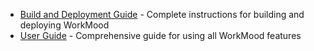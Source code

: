 <!-- (dl (section-meta Documentation)) -->

- [Build and Deployment Guide](<!-- (dl (get-path build-guide)) -->) - Complete instructions for building and deploying WorkMood
- [User Guide](<!-- (dl (get-path user-guide)) -->) - Comprehensive guide for using all WorkMood features
